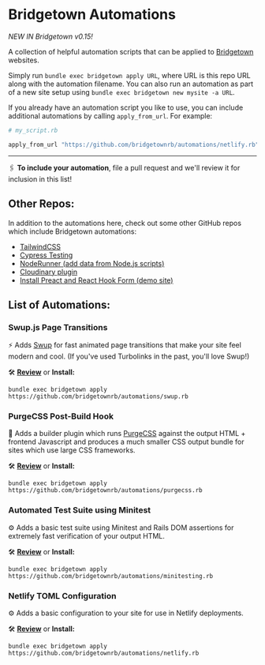 # Bridgetown Automations

_NEW IN Bridgetown v0.15!_

A collection of helpful automation scripts that can be applied to [Bridgetown](https://www.bridgetownrb.com) websites.

Simply run `bundle exec bridgetown apply URL`, where URL is this repo URL along with the automation filename. You can also run an automation as part of a new site setup using `bundle exec bridgetown new mysite -a URL`.

If you already have an automation script you like to use, you can include additional automations by calling `apply_from_url`. For example:

```ruby
# my_script.rb

apply_from_url "https://github.com/bridgetownrb/automations/netlify.rb"
```

----

🖇 **To include your automation**, file a pull request and we'll review it for inclusion in this list!

## Other Repos:

In addition to the automations here, check out some other GitHub repos which include Bridgetown automations:

* [TailwindCSS](https://github.com/ParamagicDev/bridgetown-automation-tailwindcss)
* [Cypress Testing](https://github.com/ParamagicDev/bridgetown-automation-cypress)
* [NodeRunner (add data from Node.js scripts)](https://github.com/bridgetownrb/node-runner)
* [Cloudinary plugin](https://github.com/bridgetownrb/bridgetown-cloudinary)
* [Install Preact and React Hook Form (demo site)](https://github.com/jaredcwhite/example-bridgetown-preact)

## List of Automations:

### Swup.js Page Transitions

⚡️ Adds [Swup](https://swup.js.org) for fast animated page transitions that make your site feel modern and cool. (If you've used Turbolinks in the past, you'll love Swup!)

🛠 **[Review](swup.rb)** or **Install:**

```
bundle exec bridgetown apply https://github.com/bridgetownrb/automations/swup.rb
```

### PurgeCSS Post-Build Hook

🧼 Adds a builder plugin which runs [PurgeCSS](https://purgecss.com) against the output HTML + frontend Javascript and produces a much smaller CSS output bundle for sites which use large CSS frameworks.

🛠 **[Review](purgecss.rb)** or **Install:**

```
bundle exec bridgetown apply https://github.com/bridgetownrb/automations/purgecss.rb
```

### Automated Test Suite using Minitest

⚙️ Adds a basic test suite using Minitest and Rails DOM assertions for extremely fast verification of your output HTML.

🛠 **[Review](minitesting.rb)** or **Install:**

```
bundle exec bridgetown apply https://github.com/bridgetownrb/automations/minitesting.rb
```

### Netlify TOML Configuration

⚙️ Adds a basic configuration to your site for use in Netlify deployments.

🛠 **[Review](netlify.rb)** or **Install:**

```
bundle exec bridgetown apply https://github.com/bridgetownrb/automations/netlify.rb
```
